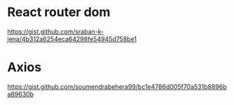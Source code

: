 # React router dom

https://gist.github.com/sraban-k-jena/4b312a6254eca64298fe54945d758be1

# Axios

https://gist.github.com/soumendrabehera99/bc1e4786d005f70a531b8896ba89630b